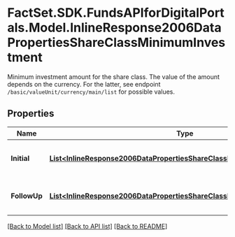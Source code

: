 # FactSet.SDK.FundsAPIforDigitalPortals.Model.InlineResponse2006DataPropertiesShareClassMinimumInvestment
Minimum investment amount for the share class. The value of the amount depends on the currency.  For the latter, see endpoint `/basic/valueUnit/currency/main/list` for possible values.

## Properties

Name | Type | Description | Notes
------------ | ------------- | ------------- | -------------
**Initial** | [**List&lt;InlineResponse2006DataPropertiesShareClassMinimumInvestmentInitial&gt;**](InlineResponse2006DataPropertiesShareClassMinimumInvestmentInitial.md) | Minimum initial investment amount. | [optional] 
**FollowUp** | [**List&lt;InlineResponse2006DataPropertiesShareClassMinimumInvestmentInitial&gt;**](InlineResponse2006DataPropertiesShareClassMinimumInvestmentInitial.md) | Minimum follow-up investment amount. | [optional] 

[[Back to Model list]](../README.md#documentation-for-models) [[Back to API list]](../README.md#documentation-for-api-endpoints) [[Back to README]](../README.md)

